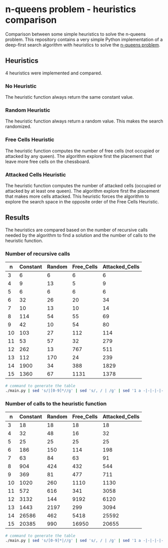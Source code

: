 # n-queens problem - heuristics comparison
Comparison between some simple heuristics to solve the n-queens problem.
This repository contains a very simple Python implementation of a deep-first search algorithm with heuristics
to solve the [n-queens problem](https://en.wikipedia.org/wiki/Eight_queens_puzzle).


## Heuristics
4 heuristics were implemented and compared.

### No Heuristic
The heuristic function always return the same constant value.

### Random Heuristic
The heuristic function always return a random value.
This makes the search randomized.

### Free Cells Heuristic
The heuristic function computes the number of free cells (not occupied or attacked by any queen).
The algorithm explore first the placement that leave more free cells on the chessboard.

### Attacked Cells Heuristic
The heuristic function computes the number of attacked cells (occupied or attacked by at least one queen).
The algorithm explore first the placement that makes more cells attacked.
This heuristic forces the algorithm to explore the search space in the opposite order of the Free Cells Heuristic.


## Results
The heuristics are compared based on the number of recursive calls needed by the algorithm 
to find a solution and the number of calls to the heuristic function.

### Number of recursive calls
n | Constant | Random | Free_Cells | Attacked_Cells
-|-|-|-|-
3 | 6 | 6 | 6 | 6
4 | 9 | 13 | 5 | 9
5 | 6 | 6 | 6 | 6
6 | 32 | 26 | 20 | 34
7 | 10 | 13 | 10 | 14
8 | 114 | 54 | 55 | 69
9 | 42 | 10 | 54 | 80
10 | 103 | 27 | 112 | 114
11 | 53 | 57 | 32 | 279
12 | 262 | 13 | 767 | 511
13 | 112 | 170 | 24 | 239
14 | 1900 | 34 | 388 | 1829
15 | 1360 | 67 | 1131 | 1378

```bash
# command to generate the table
./main.py | sed 's/|[0-9]*//g' | sed 's/, / | /g' | sed '1 a -|-|-|-|-'
```

### Number of calls to the heuristic function
n | Constant | Random | Free_Cells | Attacked_Cells
-|-|-|-|-
3 | 18 | 18 | 18 | 18
4 | 32 | 48 | 16 | 32
5 | 25 | 25 | 25 | 25
6 | 186 | 150 | 114 | 198
7 | 63 | 84 | 63 | 91
8 | 904 | 424 | 432 | 544
9 | 369 | 81 | 477 | 711
10 | 1020 | 260 | 1110 | 1130
11 | 572 | 616 | 341 | 3058
12 | 3132 | 144 | 9192 | 6120
13 | 1443 | 2197 | 299 | 3094
14 | 26586 | 462 | 5418 | 25592
15 | 20385 | 990 | 16950 | 20655

```bash
# command to generate the table
./main.py | sed 's/[0-9]*|//g' | sed 's/, / | /g' | sed '1 a -|-|-|-|-'
```
